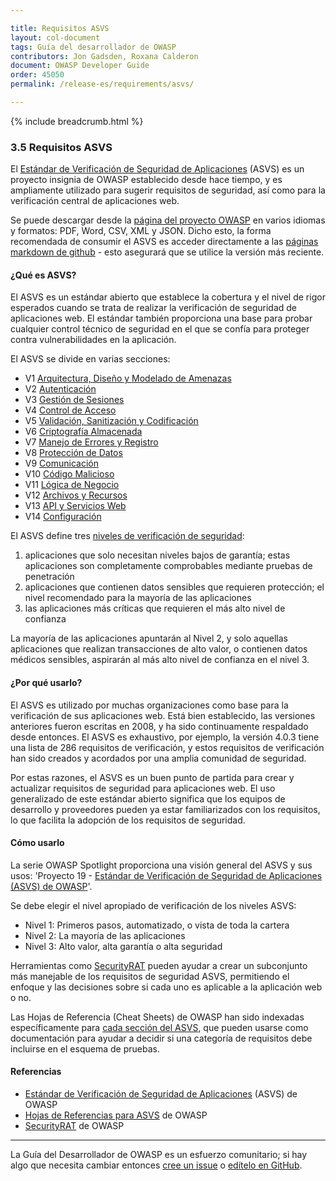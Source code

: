 ```yaml
---

title: Requisitos ASVS
layout: col-document
tags: Guía del desarrollador de OWASP 
contributors: Jon Gadsden, Roxana Calderon
document: OWASP Developer Guide
order: 45050
permalink: /release-es/requirements/asvs/

---
```


{% include breadcrumb.html %}

### 3.5 Requisitos ASVS

El [Estándar de Verificación de Seguridad de Aplicaciones][asvs] (ASVS) es un proyecto insignia de OWASP establecido desde hace tiempo,
y es ampliamente utilizado para sugerir requisitos de seguridad, así como para la verificación central de aplicaciones web.

Se puede descargar desde la [página del proyecto OWASP][asvs] en varios idiomas y formatos:
PDF, Word, CSV, XML y JSON. Dicho esto, la forma recomendada de consumir el ASVS es acceder
directamente a las [páginas markdown de github][asvsmd] - esto asegurará que se utilice la versión más reciente.

#### ¿Qué es ASVS?

El ASVS es un estándar abierto que establece la cobertura y el nivel de rigor esperados cuando se trata de
realizar la verificación de seguridad de aplicaciones web.
El estándar también proporciona una base para probar cualquier control técnico de seguridad
en el que se confía para proteger contra vulnerabilidades en la aplicación.

El ASVS se divide en varias secciones:

* V1 [Arquitectura, Diseño y Modelado de Amenazas][asvsV1]
* V2 [Autenticación][asvsV2]
* V3 [Gestión de Sesiones][asvsV3]
* V4 [Control de Acceso][asvsV4]
* V5 [Validación, Sanitización y Codificación][asvsV5]
* V6 [Criptografía Almacenada][asvsV6]
* V7 [Manejo de Errores y Registro][asvsV7]
* V8 [Protección de Datos][asvsV8]
* V9 [Comunicación][asvsV9]
* V10 [Código Malicioso][asvsV10]
* V11 [Lógica de Negocio][asvsV11]
* V12 [Archivos y Recursos][asvsV12]
* V13 [API y Servicios Web][asvsV13]
* V14 [Configuración][asvsV14]

El ASVS define tres [niveles de verificación de seguridad][asvsL123]:

1. aplicaciones que solo necesitan niveles bajos de garantía; estas aplicaciones son completamente comprobables mediante pruebas de penetración
2. aplicaciones que contienen datos sensibles que requieren protección; el nivel recomendado para la mayoría de las aplicaciones
3. las aplicaciones más críticas que requieren el más alto nivel de confianza

La mayoría de las aplicaciones apuntarán al Nivel 2, y solo aquellas aplicaciones que realizan transacciones de alto valor,
o contienen datos médicos sensibles, aspirarán al más alto nivel de confianza en el nivel 3.

#### ¿Por qué usarlo?

El ASVS es utilizado por muchas organizaciones como base para la verificación de sus aplicaciones web.
Está bien establecido, las versiones anteriores fueron escritas en 2008, y ha sido continuamente respaldado desde entonces.
El ASVS es exhaustivo, por ejemplo, la versión 4.0.3 tiene una lista de 286 requisitos de verificación,
y estos requisitos de verificación han sido creados y acordados por una amplia comunidad de seguridad.

Por estas razones, el ASVS es un buen punto de partida para crear y actualizar requisitos de seguridad para aplicaciones web.
El uso generalizado de este estándar abierto significa que los equipos de desarrollo y proveedores
pueden ya estar familiarizados con los requisitos, lo que facilita la adopción de los requisitos de seguridad.

#### Cómo usarlo

La serie OWASP Spotlight proporciona una visión general del ASVS y sus usos:
'Proyecto 19 - [Estándar de Verificación de Seguridad de Aplicaciones (ASVS) de OWASP][spotlight19]'.

Se debe elegir el nivel apropiado de verificación de los niveles ASVS:

* Nivel 1: Primeros pasos, automatizado, o vista de toda la cartera
* Nivel 2: La mayoría de las aplicaciones
* Nivel 3: Alto valor, alta garantía o alta seguridad

Herramientas como [SecurityRAT][srat] pueden ayudar a crear un subconjunto más manejable de los requisitos de seguridad ASVS,
permitiendo el enfoque y las decisiones sobre si cada uno es aplicable a la aplicación web o no.

Las Hojas de Referencia (Cheat Sheets) de OWASP han sido indexadas específicamente para [cada sección del ASVS][csasvs],
que pueden usarse como documentación para ayudar a decidir si una categoría de requisitos debe incluirse en el esquema de pruebas.

#### Referencias

* [Estándar de Verificación de Seguridad de Aplicaciones][asvs] (ASVS) de OWASP
* [Hojas de Referencias para ASVS][csasvs] de OWASP
* [SecurityRAT][srat] de OWASP

----

La Guía del Desarrollador de OWASP es un esfuerzo comunitario; si hay algo que necesita cambiar
entonces [cree un issue][issue0505] o [edítelo en GitHub][edit0505].

[asvs]: https://owasp.org/www-project-application-security-verification-standard/
[asvsL123]: https://github.com/OWASP/ASVS/blob/v4.0.3/4.0/en/0x03-Using-ASVS.md#application-security-verification-levels
[asvsmd]: https://github.com/OWASP/ASVS/blob/v4.0.3/4.0/en/0x00-Header.md
[asvsV1]: https://github.com/OWASP/ASVS/blob/v4.0.3/4.0/en/0x10-V1-Architecture.md#v1-architecture-design-and-threat-modeling
[asvsV2]: https://github.com/OWASP/ASVS/blob/v4.0.3/4.0/en/0x11-V2-Authentication.md#v2-authentication
[asvsV3]: https://github.com/OWASP/ASVS/blob/v4.0.3/4.0/en/0x12-V3-Session-management.md#v3-session-management
[asvsV4]: https://github.com/OWASP/ASVS/blob/v4.0.3/4.0/en/0x12-V4-Access-Control.md#v4-access-control
[asvsV5]: https://github.com/OWASP/ASVS/blob/v4.0.3/4.0/en/0x13-V5-Validation-Sanitization-Encoding.md#v5-validation-sanitization-and-encoding
[asvsV6]: https://github.com/OWASP/ASVS/blob/v4.0.3/4.0/en/0x14-V6-Cryptography.md#v6-stored-cryptography
[asvsV7]: https://github.com/OWASP/ASVS/blob/v4.0.3/4.0/en/0x15-V7-Error-Logging.md#v7-error-handling-and-logging
[asvsV8]: https://github.com/OWASP/ASVS/blob/v4.0.3/4.0/en/0x16-V8-Data-Protection.md#v8-data-protection
[asvsV9]: https://github.com/OWASP/ASVS/blob/v4.0.3/4.0/en/0x17-V9-Communications.md#control-objective
[asvsV10]: https://github.com/OWASP/ASVS/blob/v4.0.3/4.0/en/0x18-V10-Malicious.md#v10-malicious-code
[asvsV11]: https://github.com/OWASP/ASVS/blob/v4.0.3/4.0/en/0x19-V11-BusLogic.md#v11-business-logic
[asvsV12]: https://github.com/OWASP/ASVS/blob/v4.0.3/4.0/en/0x20-V12-Files-Resources.md#v12-files-and-resources
[asvsV13]: https://github.com/OWASP/ASVS/blob/v4.0.3/4.0/en/0x21-V13-API.md#v13-api-and-web-service
[asvsV14]: https://github.com/OWASP/ASVS/blob/v4.0.3/4.0/en/0x22-V14-Config.md#v14-configuration
[csasvs]: https://cheatsheetseries.owasp.org/IndexASVS.html
[edit0505]: https://github.com/OWASP/www-project-developer-guide/blob/main/draft/05-requirements/05-asvs.md
[issue0505]: https://github.com/OWASP/www-project-developer-guide/issues/new?labels=content&template=request.md&title=Update:%2005-requirements/05-asvs
[spotlight19]: https://youtu.be/3puIavsZfAk
[srat]: https://owasp.org/www-project-securityrat/
